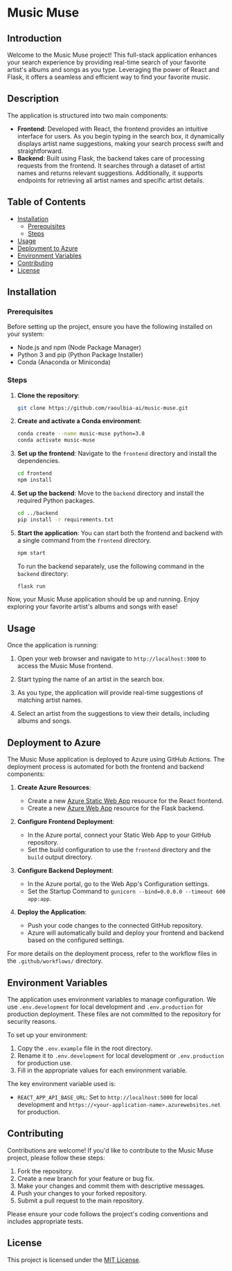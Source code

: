 # Music Muse

## Introduction

Welcome to the Music Muse project! This full-stack application enhances your search experience by providing real-time search of your favorite artist's albums and songs as you type. Leveraging the power of React and Flask, it offers a seamless and efficient way to find your favorite music.

## Description

The application is structured into two main components:

- **Frontend**: Developed with React, the frontend provides an intuitive interface for users. As you begin typing in the search box, it dynamically displays artist name suggestions, making your search process swift and straightforward.
- **Backend**: Built using Flask, the backend takes care of processing requests from the frontend. It searches through a dataset of artist names and returns relevant suggestions. Additionally, it supports endpoints for retrieving all artist names and specific artist details.

## Table of Contents

- [Installation](#installation)
  - [Prerequisites](#prerequisites) 
  - [Steps](#steps)
- [Usage](#usage)
- [Deployment to Azure](#deployment-to-azure)
- [Environment Variables](#environment-variables)
- [Contributing](#contributing)
- [License](#license)

## Installation

### Prerequisites

Before setting up the project, ensure you have the following installed on your system:
- Node.js and npm (Node Package Manager)
- Python 3 and pip (Python Package Installer)
- Conda (Anaconda or Miniconda)

### Steps

1. **Clone the repository**:
    
    ```sh
    git clone https://github.com/raoulbia-ai/music-muse.git
    ```

2. **Create and activate a Conda environment**:
    ```sh
    conda create --name music-muse python=3.8
    conda activate music-muse
    ```

3. **Set up the frontend**:
    Navigate to the `frontend` directory and install the dependencies.
    ```sh
    cd frontend
    npm install
    ```

4. **Set up the backend**:
    Move to the `backend` directory and install the required Python packages.
    ```sh
    cd ../backend
    pip install -r requirements.txt
    ```

5. **Start the application**:
    You can start both the frontend and backend with a single command from the `frontend` directory.
    ```sh
    npm start
    ```

    To run the backend separately, use the following command in the `backend` directory:
    ```sh
    flask run
    ```

Now, your Music Muse application should be up and running. Enjoy exploring your favorite artist's albums and songs with ease!

## Usage

Once the application is running:

1. Open your web browser and navigate to `http://localhost:3000` to access the Music Muse frontend.

2. Start typing the name of an artist in the search box.

3. As you type, the application will provide real-time suggestions of matching artist names.

4. Select an artist from the suggestions to view their details, including albums and songs.

## Deployment to Azure

The Music Muse application is deployed to Azure using GitHub Actions. The deployment process is automated for both the frontend and backend components:

1. **Create Azure Resources**:
   - Create a new [Azure Static Web App](https://docs.microsoft.com/en-us/azure/static-web-apps/overview) resource for the React frontend.
   - Create a new [Azure Web App](https://docs.microsoft.com/en-us/azure/app-service/overview) resource for the Flask backend.

2. **Configure Frontend Deployment**:
   - In the Azure portal, connect your Static Web App to your GitHub repository.
   - Set the build configuration to use the `frontend` directory and the `build` output directory.

3. **Configure Backend Deployment**:
   - In the Azure portal, go to the Web App's Configuration settings.
   - Set the Startup Command to `gunicorn --bind=0.0.0.0 --timeout 600 app:app`.


4. **Deploy the Application**:
   - Push your code changes to the connected GitHub repository.
   - Azure will automatically build and deploy your frontend and backend based on the configured settings.

For more details on the deployment process, refer to the workflow files in the `.github/workflows/` directory.

## Environment Variables

The application uses environment variables to manage configuration. We use `.env.development` for local development and `.env.production` for production deployment. These files are not committed to the repository for security reasons.

To set up your environment:

1. Copy the `.env.example` file in the root directory.
2. Rename it to `.env.development` for local development or `.env.production` for production use.
3. Fill in the appropriate values for each environment variable.

The key environment variable used is:

- `REACT_APP_API_BASE_URL`: Set to `http://localhost:5000` for local development and `https://<your-application-name>.azurewebsites.net` for production.

## Contributing

Contributions are welcome! If you'd like to contribute to the Music Muse project, please follow these steps:

1. Fork the repository.
2. Create a new branch for your feature or bug fix.
3. Make your changes and commit them with descriptive messages.
4. Push your changes to your forked repository.
5. Submit a pull request to the main repository.

Please ensure your code follows the project's coding conventions and includes appropriate tests.

## License

This project is licensed under the [MIT License](https://opensource.org/license/MIT).
